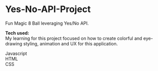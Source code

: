 # Yes-No-API-Project

Fun Magic 8 Ball leveraging Yes/No API.

<strong>Tech used:</strong> <br>
My learning for this project focused on how to create colorful and eye-drawing styling, animation and UX for this application. 


Javascript <br>
HTML<br>
CSS
